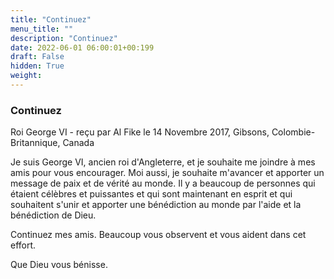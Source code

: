 ```yaml
---
title: "Continuez"
menu_title: ""
description: "Continuez"
date: 2022-06-01 06:00:01+00:199
draft: False
hidden: True
weight:
---
```

### Continuez

Roi George VI - reçu par Al Fike le 14 Novembre 2017, Gibsons, Colombie-Britannique, Canada

Je suis George VI, ancien roi d'Angleterre, et je souhaite me joindre à mes amis pour vous encourager. Moi aussi, je souhaite m'avancer et apporter un message de paix et de vérité au monde. Il y a beaucoup de personnes qui étaient célèbres et puissantes et qui sont maintenant en esprit et qui souhaitent s'unir et apporter une bénédiction au monde par l'aide et la bénédiction de Dieu.

Continuez mes amis. Beaucoup vous observent et vous aident dans cet effort.

Que Dieu vous bénisse.
